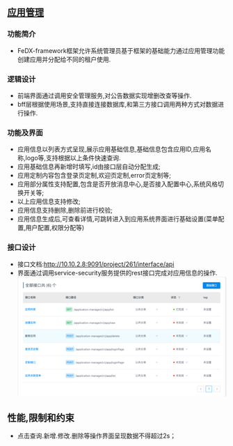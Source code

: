 ## [应用管理]()

### **功能简介**

- FeDX-framework框架允许系统管理员基于框架的基础能力通过应用管理功能创建应用并分配给不同的租户使用.

### **逻辑设计**

- 前端界面通过调用安全管理服务,对公告数据实现增删改查等操作.
- bff层根据使用场景,支持直接连接数据库,和第三方接口调用两种方式对数据进行操作.

### **功能及界面**

- 应用信息以列表方式呈现,展示应用基础信息,基础信息包含应用ID,应用名称,logo等,支持根据以上条件快速查询.
- 应用基础信息再新增时填写,id由接口层自动分配生成;
- 应用定制内容包含登录页定制,欢迎页定制,error页定制等;
- 应用部分属性支持配置,包含是否开放消息中心,是否接入配置中心,系统风格切换开关等;
- 以上应用信息支持修改;
- 应用信息支持删除,删除前进行校验;
- 应用信息生成后,可查看详情,可跳转进入到应用系统界面进行基础设置(菜单配置,用户配置,权限分配等)

### **接口设计**

- 接口文档:<http://10.10.2.8:9091/project/261/interface/api>
- 界面通过调用service-security服务提供的rest接口完成对应用信息的操作.
  ![应用接口](../images/modules/应用管理-接口列表.png)

## **性能,限制和约束**

- 点击查询.新增.修改.删除等操作界面呈现数据不得超过2s；

